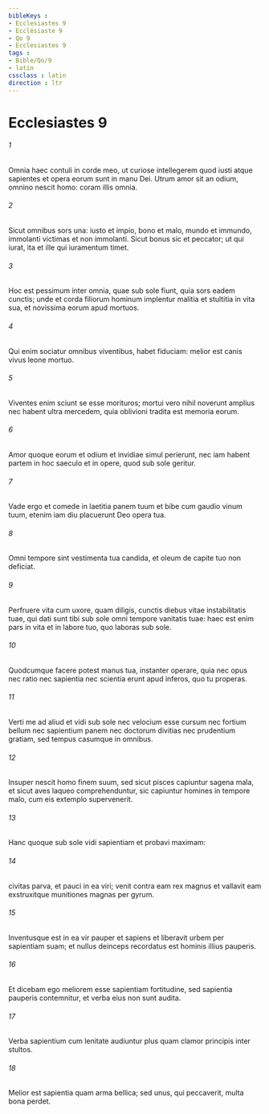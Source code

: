 ```yaml
---
bibleKeys : 
- Ecclesiastes 9
- Ecclésiaste 9
- Qo 9
- Ecclesiastes 9
tags : 
- Bible/Qo/9
- latin
cssclass : latin
direction : ltr
---
```


# Ecclesiastes 9

###### 1
Omnia haec contuli in corde meo, ut curiose intellegerem quod iusti atque sapientes et opera eorum sunt in manu Dei. Utrum amor sit an odium, omnino nescit homo: coram illis omnia.
###### 2
Sicut omnibus sors una: iusto et impio, bono et malo, mundo et immundo, immolanti victimas et non immolanti. Sicut bonus sic et peccator; ut qui iurat, ita et ille qui iuramentum timet.
###### 3
Hoc est pessimum inter omnia, quae sub sole fiunt, quia sors eadem cunctis; unde et corda filiorum hominum implentur malitia et stultitia in vita sua, et novissima eorum apud mortuos. 
###### 4
Qui enim sociatur omnibus viventibus, habet fiduciam: melior est canis vivus leone mortuo. 
###### 5
Viventes enim sciunt se esse morituros; mortui vero nihil noverunt amplius nec habent ultra mercedem, quia oblivioni tradita est memoria eorum. 
###### 6
Amor quoque eorum et odium et invidiae simul perierunt, nec iam habent partem in hoc saeculo et in opere, quod sub sole geritur.
###### 7
Vade ergo et comede in laetitia panem tuum et bibe cum gaudio vinum tuum, etenim iam diu placuerunt Deo opera tua.
###### 8
Omni tempore sint vestimenta tua candida, et oleum de capite tuo non deficiat.
###### 9
Perfruere vita cum uxore, quam diligis, cunctis diebus vitae instabilitatis tuae, qui dati sunt tibi sub sole omni tempore vanitatis tuae: haec est enim pars in vita et in labore tuo, quo laboras sub sole. 
###### 10
Quodcumque facere potest manus tua, instanter operare, quia nec opus nec ratio nec sapientia nec scientia erunt apud inferos, quo tu properas.
###### 11
Verti me ad aliud et vidi sub sole nec velocium esse cursum nec fortium bellum nec sapientium panem nec doctorum divitias nec prudentium gratiam, sed tempus casumque in omnibus. 
###### 12
Insuper nescit homo finem suum, sed sicut pisces capiuntur sagena mala, et sicut aves laqueo comprehenduntur, sic capiuntur homines in tempore malo, cum eis extemplo supervenerit.
###### 13
Hanc quoque sub sole vidi sapientiam et probavi maximam: 
###### 14
civitas parva, et pauci in ea viri; venit contra eam rex magnus et vallavit eam exstruxitque munitiones magnas per gyrum. 
###### 15
Inventusque est in ea vir pauper et sapiens et liberavit urbem per sapientiam suam; et nullus deinceps recordatus est hominis illius pauperis.
###### 16
Et dicebam ego meliorem esse sapientiam fortitudine, sed sapientia pauperis contemnitur, et verba eius non sunt audita.
###### 17
Verba sapientium cum lenitate audiuntur plus quam clamor principis inter stultos.
###### 18
Melior est sapientia quam arma bellica; sed unus, qui peccaverit, multa bona perdet.
